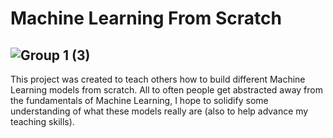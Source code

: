 # Machine Learning From Scratch
![Group 1 (3)](https://user-images.githubusercontent.com/94305488/143724601-5a48bdb0-47f1-4bec-b09f-7adc486e459d.png)
---
This project was created to teach others how to build different Machine Learning models from scratch. All to often people get abstracted away from the fundamentals of Machine Learning, 
I hope to solidify some understanding of what these models really are (also to help advance my teaching skills).
